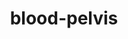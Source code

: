 ---
title: blood-pelvis
release_version: v1.3
hra_release_version:
  - v1.1
  - v1.2
  - v1.3
model_type: asct-b
description: '[Anatomical Structures, Cell Types, plus Biomarkers (ASCT+B) tables](https://hubmapconsortium.github.io/ccf/pages/ccf-anatomical-structures.html) aim to capture the nested *part_of* structure of anatomical human body parts, the typology of cells, and biomarkers used to identify cell types. The tables are authored and reviewed by an international team of experts.'
creators:
  - 0000-0002-3927-2084
  - 0000-0003-4495-8205
  - 0000-0002-6294-6366
project_leads:
  - 0000-0002-3321-6137
reviewers:
  - 0000-0002-9917-9092
  - 0000-0001-6302-5705
  - 0000-0003-4379-8967
  - 0000-0002-3882-457X
  - 0000-0001-7655-4833
creation_date: 2022-05-06T00:00:00
license: CC BY 4.0
publisher:  HuBMAP 
funder:  National Institutes of Health 
award_number:  OT2OD026671 
hubmap_id:  HBM296.NBLN.233 
datatable: ASCT-B_VH_BM_Blood_Pelvis.csv
doi: https://doi.org/10.48539/HBM296.NBLN.233
---